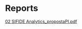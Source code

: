 # Reports

[02 SIFIDE Analytics_propostaPI.pdf](https://github.com/SIFIDE-Analytics/Website/files/10807247/02.SIFIDE.Analytics_propostaPI.pdf)
